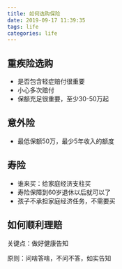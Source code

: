 ```yaml
---
title: 如何选购保险
date: 2019-09-17 11:39:35
tags: life
categories: life
---
```



<div><!-- more--></div>


## 重疾险选购

* 是否包含轻症赔付很重要
* 小心多次赔付
* 保额充足很重要，至少30-50万起

## 意外险

* 最低保额50万，最少5年收入的额度

## 寿险

* 谁来买：给家庭经济支柱买
* 寿险保障到60岁退休以后就可以了
* 孩子不承担家庭经济任务，不需要买

## 如何顺利理赔


关键点：做好健康告知

原则：问啥答啥，不问不答，如实告知

